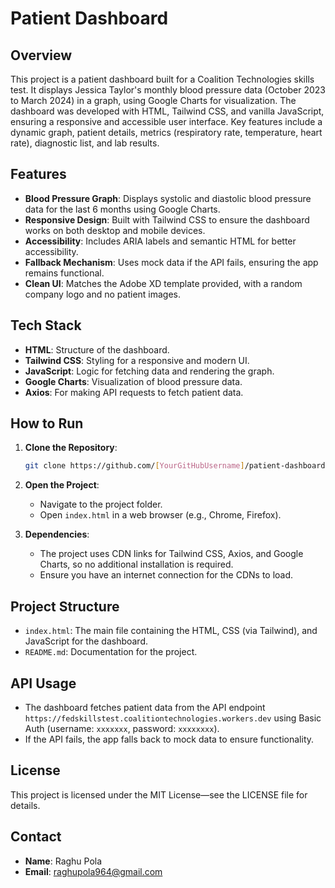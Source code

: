 # Patient Dashboard

## Overview

This project is a patient dashboard built for a Coalition Technologies skills test. It displays Jessica Taylor's monthly blood pressure data (October 2023 to March 2024) in a graph, using Google Charts for visualization. The dashboard was developed with HTML, Tailwind CSS, and vanilla JavaScript, ensuring a responsive and accessible user interface. Key features include a dynamic graph, patient details, metrics (respiratory rate, temperature, heart rate), diagnostic list, and lab results.

## Features

- **Blood Pressure Graph**: Displays systolic and diastolic blood pressure data for the last 6 months using Google Charts.
- **Responsive Design**: Built with Tailwind CSS to ensure the dashboard works on both desktop and mobile devices.
- **Accessibility**: Includes ARIA labels and semantic HTML for better accessibility.
- **Fallback Mechanism**: Uses mock data if the API fails, ensuring the app remains functional.
- **Clean UI**: Matches the Adobe XD template provided, with a random company logo and no patient images.

## Tech Stack

- **HTML**: Structure of the dashboard.
- **Tailwind CSS**: Styling for a responsive and modern UI.
- **JavaScript**: Logic for fetching data and rendering the graph.
- **Google Charts**: Visualization of blood pressure data.
- **Axios**: For making API requests to fetch patient data.

## How to Run

1. **Clone the Repository**:

   ```bash
   git clone https://github.com/[YourGitHubUsername]/patient-dashboard.git
   ```
2. **Open the Project**:
   - Navigate to the project folder.
   - Open `index.html` in a web browser (e.g., Chrome, Firefox).
3. **Dependencies**:
   - The project uses CDN links for Tailwind CSS, Axios, and Google Charts, so no additional installation is required.
   - Ensure you have an internet connection for the CDNs to load.

## Project Structure

- `index.html`: The main file containing the HTML, CSS (via Tailwind), and JavaScript for the dashboard.
- `README.md`: Documentation for the project.

## API Usage

- The dashboard fetches patient data from the API endpoint `https://fedskillstest.coalitiontechnologies.workers.dev` using Basic Auth (username: `xxxxxxx`, password: `xxxxxxxx`).
- If the API fails, the app falls back to mock data to ensure functionality.


## License

This project is licensed under the MIT License—see the LICENSE file for details.

## Contact

- **Name**: Raghu Pola
- **Email**: raghupola964@gmail.com
